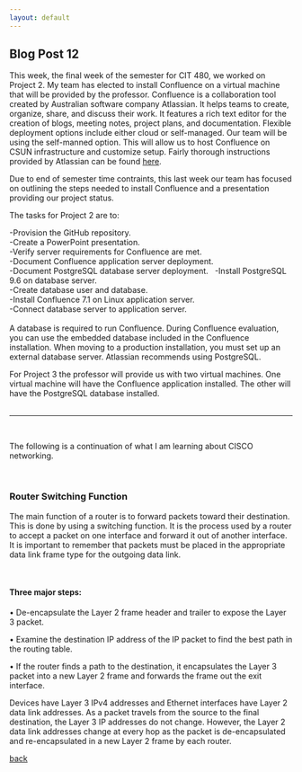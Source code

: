 ```yaml
---
layout: default
---
```


## Blog Post 12



This week, the final week of the semester for CIT 480, we worked on Project 2. My team has elected to install Confluence on a virtual machine that will be provided by the professor. Confluence is a collaboration tool created by Australian software company Atlassian. It helps teams to create, organize, share, and discuss their work. It features a rich text editor for the creation of blogs, meeting notes, project plans, and documentation. Flexible deployment options include either cloud or self-managed. Our team will be using the self-manned option. This will allow us to host Confluence on CSUN infrastructure and customize setup. Fairly thorough instructions provided by Atlassian can be found [here](https://confluence.atlassian.com/doc/confluence-installation-guide-135681.html). 

Due to end of semester time contraints, this last week our team has focused on outlining the steps needed to install Confluence and a presentation providing our project status. 

The tasks for Project 2 are to:

-Provision the GitHub repository.
&nbsp;  
-Create a PowerPoint presentation.
&nbsp;  
-Verify server requirements for Confluence are met.
&nbsp;  
-Document Confluence application server deployment.
&nbsp;  
-Document PostgreSQL database server deployment.
&nbsp;
-Install PostgreSQL 9.6 on database server.
&nbsp;  
-Create database user and database.
&nbsp;  
-Install Confluence 7.1 on Linux application server.
&nbsp;  
-Connect database server to application server. 
&nbsp;
&nbsp; 
&nbsp; 
<br>
<br>
A database is required to run Confluence. During Confluence evaluation, you can use the embedded database included in the Confluence installation. When moving to a production installation, you must set up an external database server. Atlassian recommends using PostgreSQL. 

For Project 3 the professor will provide us with two virtual machines. One virtual machine will have the Confluence application installed. The other will have the PostgreSQL database installed.  
&nbsp;
&nbsp;

----------------

&nbsp;
&nbsp;

The following is a continuation of what I am learning about CISCO networking. 

&nbsp;

### Router Switching Function

The main function of a router is to forward packets toward their destination. This is done by using a switching function. It is the process used by a router to accept a packet on one interface and forward it out of another interface. It is important to remember that packets must be placed in the appropriate data link frame type for the outgoing data link.
 
&nbsp;

#### Three major steps:

•    De-encapsulate the Layer 2 frame header and trailer to expose the Layer 3 packet. 

•    Examine the destination IP address of the IP packet to find the best path in the routing table.

•    If the router finds a path to the destination, it encapsulates the Layer 3 packet into a new Layer 2 frame and forwards the frame out the exit interface.


Devices have Layer 3 IPv4 addresses and Ethernet interfaces have Layer 2 data link addresses. As a packet travels from the source to the final destination, the Layer 3 IP addresses do not change. However, the Layer 2 data link addresses change at every hop as the packet is de-encapsulated and re-encapsulated in a new Layer 2 frame by each router.





[back](../blog.html)
